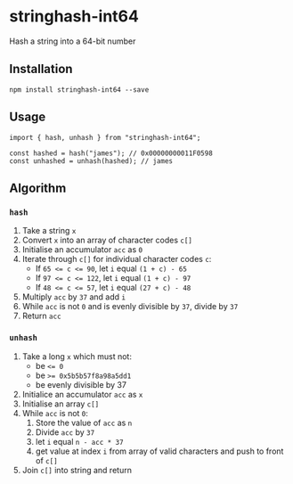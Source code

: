 # stringhash-int64

Hash a string into a 64-bit number

## Installation

```
npm install stringhash-int64 --save
```

## Usage

```
import { hash, unhash } from "stringhash-int64";

const hashed = hash("james"); // 0x00000000011F0598
const unhashed = unhash(hashed); // james
```

## Algorithm

### `hash`

1. Take a string `x`
2. Convert `x` into an array of character codes `c[]`
3. Initialise an accumulator `acc` as `0`
4. Iterate through `c[]` for individual character codes `c`:
    - If `65 <= c <= 90`, let `i` equal `(1 + c) - 65`
    - If `97 <= c <= 122`, let `i` equal `(1 + c) - 97`
    - If `48 <= c <= 57`, let `i` equal `(27 + c) - 48`
5. Multiply `acc` by `37` and add `i`
6. While `acc` is not `0` and is evenly divisible by `37`, divide by `37`
7. Return `acc`

### `unhash`

1. Take a long `x` which must not:
    - be `<= 0`
    - be `>= 0x5b5b57f8a98a5dd1`
    - be evenly divisible by 37
2. Initialice an accumulator `acc` as `x`
3. Initialise an array `c[]`
4. While `acc` is not `0`:
    1. Store the value of `acc` as `n`
    2. Divide `acc` by `37`
    3. let `i` equal `n - acc * 37`
    4. get value at index `i` from array of valid characters and push to front of `c[]`
5. Join `c[]` into string and return
